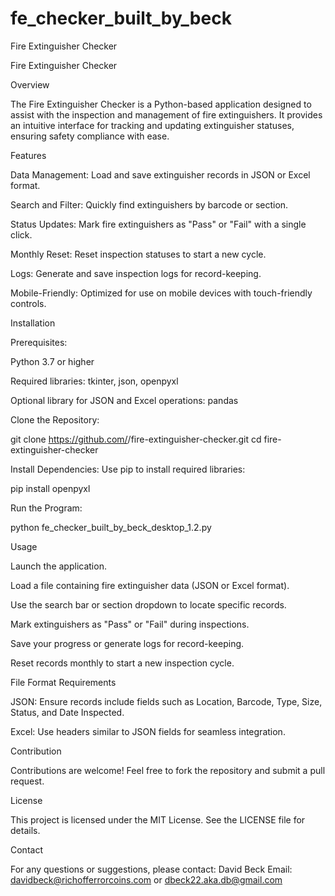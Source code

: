 # fe_checker_built_by_beck
Fire Extinguisher Checker


Fire Extinguisher Checker

Overview

The Fire Extinguisher Checker is a Python-based application designed to assist with the inspection and management of fire extinguishers. It provides an intuitive interface for tracking and updating extinguisher statuses, ensuring safety compliance with ease.

Features

Data Management: Load and save extinguisher records in JSON or Excel format.

Search and Filter: Quickly find extinguishers by barcode or section.

Status Updates: Mark fire extinguishers as "Pass" or "Fail" with a single click.

Monthly Reset: Reset inspection statuses to start a new cycle.

Logs: Generate and save inspection logs for record-keeping.

Mobile-Friendly: Optimized for use on mobile devices with touch-friendly controls.

Installation

Prerequisites:

Python 3.7 or higher

Required libraries: tkinter, json, openpyxl

Optional library for JSON and Excel operations: pandas

Clone the Repository:

git clone https://github.com/<your-username>/fire-extinguisher-checker.git
cd fire-extinguisher-checker

Install Dependencies:
Use pip to install required libraries:

pip install openpyxl

Run the Program:

python fe_checker_built_by_beck_desktop_1.2.py

Usage

Launch the application.

Load a file containing fire extinguisher data (JSON or Excel format).

Use the search bar or section dropdown to locate specific records.

Mark extinguishers as "Pass" or "Fail" during inspections.

Save your progress or generate logs for record-keeping.

Reset records monthly to start a new inspection cycle.

File Format Requirements

JSON: Ensure records include fields such as Location, Barcode, Type, Size, Status, and Date Inspected.

Excel: Use headers similar to JSON fields for seamless integration.

Contribution

Contributions are welcome! Feel free to fork the repository and submit a pull request.

License

This project is licensed under the MIT License. See the LICENSE file for details.

Contact

For any questions or suggestions, please contact:
David Beck
Email: davidbeck@richofferrorcoins.com
or     dbeck22.aka.db@gmail.com
